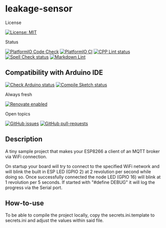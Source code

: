# leakage-sensor

License

[![License: MIT](https://img.shields.io/badge/License-MIT-yellow.svg)](https://opensource.org/licenses/MIT)

Status

[![PlatformIO Code Check](https://github.com/TheRealArthurDent/leakage-sensor/actions/workflows/platformio-check.yaml/badge.svg)](https://github.com/TheRealArthurDent/leakage-sensor/actions/workflows/platformio-check.yaml)
[![PlatformIO CI](https://github.com/TheRealArthurDent/leakage-sensor/actions/workflows/platformio-ci.yaml/badge.svg)](https://github.com/TheRealArthurDent/leakage-sensor/actions/workflows/platformio-ci.yaml)
[![CPP Lint status](https://github.com/TheRealArthurDent/leakage-sensor/actions/workflows/cpp-lint.yaml/badge.svg)](https://github.com/TheRealArthurDent/leakage-sensor/actions/workflows/cpp-lint.yaml)
[![Spell Check status](https://github.com/TheRealArthurDent/leakage-sensor/actions/workflows/spell-check.yaml/badge.svg)](https://github.com/TheRealArthurDent/leakage-sensor/actions/workflows/spell-check.yaml)
[![Markdown Lint](https://github.com/TheRealArthurDent/leakage-sensor/actions/workflows/markdown-lint.yaml/badge.svg)](https://github.com/TheRealArthurDent/leakage-sensor/actions/workflows/markdown-lint.yaml)

## Compatibility with Arduino IDE

[![Check Arduino status](https://github.com/TheRealArthurDent/leakage-sensor/actions/workflows/check-arduino.yaml/badge.svg)](https://github.com/TheRealArthurDent/leakage-sensor/actions/workflows/check-arduino.yaml)
[![Compile Sketch status](https://github.com/TheRealArthurDent/leakage-sensor/actions/workflows/compile-sketch.yaml/badge.svg)](https://github.com/TheRealArthurDent/leakage-sensor/actions/workflows/compile-sketch.yaml)

Always fresh

[![Renovate enabled](https://img.shields.io/badge/renovate-enabled-brightgreen.svg)](https://renovatebot.com/)

Open topics

[![GitHub issues](https://img.shields.io/github/issues/TheRealArthurDent/leakage-sensor.svg)](https://GitHub.com/TheRealArthurDent/leakage-sensor/issues/)
[![GitHub pull-requests](https://img.shields.io/github/issues-pr/TheRealArthurDent/leakage-sensor.svg)](https://GitHub.com/TheRealArthurDent/leakage-sensor/pull/)

## Description

A tiny sample project that makes your ESP8266 a client of an MQTT broker via
WiFi connection.

On startup your board will try to connect to the specified WiFi network and
will blink the built in ESP LED (GPIO 2) at 2 revolution per second while
doing so. Once successfully connected the node LED (GPIO 16) will blink
at 1 revolution per 5 seconds. If started with "#define DEBUG" it will log
the progress via the Serial port.

## How-to-use

To be able to compile the project locally, copy the secrets.ini.template
to secrets.ini and adjust the values within said file.
